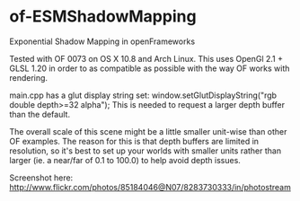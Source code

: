 of-ESMShadowMapping
===================

Exponential Shadow Mapping in openFrameworks

Tested with OF 0073 on OS X 10.8 and Arch Linux. This uses OpenGl 2.1 + GLSL 1.20 in order to
as compatible as possible with the way OF works with rendering.
 
main.cpp has a glut display string set: window.setGlutDisplayString("rgb double depth>=32 alpha");
This is needed to request a larger depth buffer than the default.

The overall scale of this scene might be a little smaller unit-wise than other OF examples. The reason
for this is that depth buffers are limited in resolution, so it's best to set up your worlds with smaller units
rather than larger (ie. a near/far of 0.1 to 100.0) to help avoid depth issues.

Screenshot here:
http://www.flickr.com/photos/85184046@N07/8283730333/in/photostream
